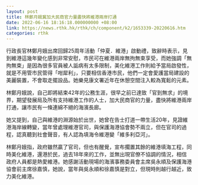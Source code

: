 ```yaml
---
layout: post
title: 林鄭月娥冀加大民商官力量盡快將維港兩岸打通
date: 2022-06-16 18:16:18.000000000 +08:00
link: https://news.rthk.hk/rthk/ch/component/k2/1653339-20220616.htm
categories: rthk
---
```


行政長官林鄭月娥出席回歸25周年活動「仲夏．維港」啟動禮，致辭時表示，見到維港這幾年變化感到非常安慰，市民可在維港兩岸無拘無束享受，而她強調「無拘無束」是因為很多官員被人詬病有太多限制，美化維港工作則給予當局啟發性，就是不用管市民管得「咁犀利」，只要相信香港市民，他們一定會愛護當局建設的美麗裝置，不會取走擺設品。她樂見康文署近年在休憩空間注入較為寬鬆的元素。

林鄭月娥說，自己即將結束42年的公務生涯，很早之前已達致「官到無求」的境界，期望發展局及所有支持維港工作的人士，加大民商官的力量，盡快將維港兩岸打通，讓市民有一條連綿不絕的海濱長廊。

她又提到，自己與維港的淵源始於出世，她曾在告士打道一帶生活20年，見證維港海岸線轉變，當年曾處理維港官司，與保護海港協會勢不兩立，但在官司的過程，認真聽到社會聲音，有人認為填海令維港變「維多利亞河」。

林鄭月娥指，政府雖然贏了官司，但也有醒覺，宣布擱置其餘的維港填海工程，同時美化維港，還港於民，過去18年來的工作，並無出現官僚不協調的情況，相信政府人員都是熱愛維港。她感謝活動現場的海濱事務委員會主席吳永順及保護海港協會前主席徐嘉慎，她說，當年與吳永順和徐嘉慎是對立，但現時則越行越近，致力美化維港。
